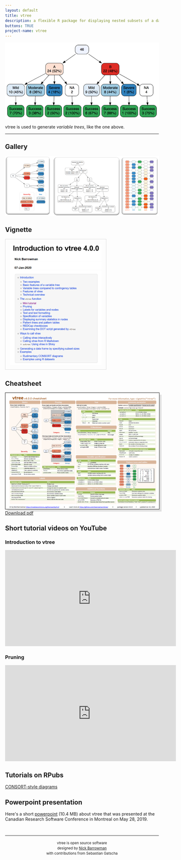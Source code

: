 ```yaml
---
layout: default
title: vtree
description: a flexible R package for displaying nested subsets of a data frame
buttons: TRUE
project-name: vtree
---
```


<p style="text-align:center;">
<img src="images/vertical.png" width="600">

<br>

vtree is used to generate <i>variable trees</i>, like the one above.
</p>


<hr>

## Gallery

<a href="gallery.html"><img src="images/gallery.png" width="560"></a>

## Vignette

<a href="https://cran.r-project.org/web/packages/vtree/vignettes/vtree.html"><img src="images/vignette4.0.0Thumbnail.png" width="300" style="padding: 15px; border: 1px solid #D8D8D8;"></a>

## Cheatsheet

<img src="images/vtreeCheatsheet4.0.0thumbnail.png" width="560" style="box-shadow: 7px 7px #E0E0E0; border: 1px solid black;"><br>
<a href="cheatsheets/vtree_cheatsheet_4.0.0.pdf">Download pdf</a>

## Short tutorial videos on YouTube

### Introduction to vtree
<iframe width="560" height="315" src="https://www.youtube.com/embed/okcjcXpAOt4" frameborder="0" allow="accelerometer; autoplay; encrypted-media; gyroscope; picture-in-picture" allowfullscreen></iframe>

### Pruning
<iframe width="560" height="315" src="https://www.youtube.com/embed/iwa5yVG_AIA" frameborder="0" allow="accelerometer; autoplay; encrypted-media; gyroscope; picture-in-picture" allowfullscreen></iframe>

## Tutorials on RPubs

<a href="https://rpubs.com/nbarrowman/CONSORT-style">CONSORT-style diagrams</a>

## Powerpoint presentation

Here's a short [powerpoint](https://nbarrowman.github.io/vtree%20-%20An%20R%20Package%20for%20Calculating%20and%20Drawing%20Variable%20Trees.pptx) (10.4 MB) about vtree that was presented at the Canadian Research Software Conference in Montreal on May 28, 2019.

<br>

<hr>

<p style="text-align:center;">
<small>
vtree is open source software<br>
designed by <a href="https://nick-barrowman.carrd.co">Nick Barrowman</a><br>
with contributions from Sebastian Gatscha
</small>
</p>
